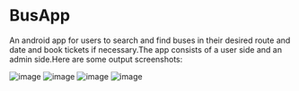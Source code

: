 # BusApp
An android app for users to search and find buses in their desired route and date and book tickets if necessary.The app consists of a user side and an admin side.Here are some output screenshots:


![image](https://github.com/AshwinSaji10/BusApp/assets/118591685/ae80b911-ed73-4f1f-bbb3-c48d7c46724e) ![image](https://github.com/AshwinSaji10/BusApp/assets/118591685/24389e52-e663-4b3a-a284-a4dad5800a81) ![image](https://github.com/AshwinSaji10/BusApp/assets/118591685/12799af6-b84a-4d60-945e-d9671194e754) ![image](https://github.com/AshwinSaji10/BusApp/assets/118591685/059262cd-ea06-4bf2-9a5a-f0bc0d939274) 









